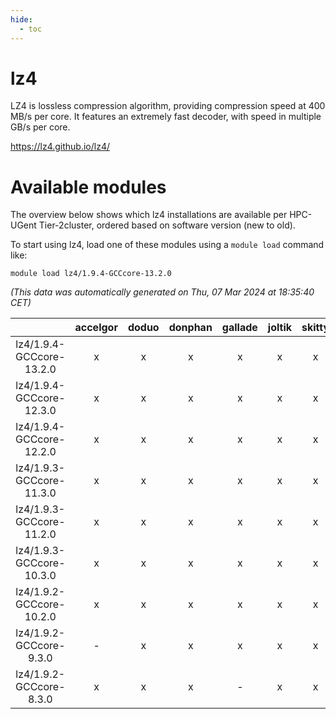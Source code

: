 ```yaml
---
hide:
  - toc
---
```


lz4
===


LZ4 is lossless compression algorithm, providing compression speed at 400 MB/s per core.  It features an extremely fast decoder, with speed in multiple GB/s per core.

https://lz4.github.io/lz4/
# Available modules


The overview below shows which lz4 installations are available per HPC-UGent Tier-2cluster, ordered based on software version (new to old).

To start using lz4, load one of these modules using a `module load` command like:

```shell
module load lz4/1.9.4-GCCcore-13.2.0
```

*(This data was automatically generated on Thu, 07 Mar 2024 at 18:35:40 CET)*  

| |accelgor|doduo|donphan|gallade|joltik|skitty|
| :---: | :---: | :---: | :---: | :---: | :---: | :---: |
|lz4/1.9.4-GCCcore-13.2.0|x|x|x|x|x|x|
|lz4/1.9.4-GCCcore-12.3.0|x|x|x|x|x|x|
|lz4/1.9.4-GCCcore-12.2.0|x|x|x|x|x|x|
|lz4/1.9.3-GCCcore-11.3.0|x|x|x|x|x|x|
|lz4/1.9.3-GCCcore-11.2.0|x|x|x|x|x|x|
|lz4/1.9.3-GCCcore-10.3.0|x|x|x|x|x|x|
|lz4/1.9.2-GCCcore-10.2.0|x|x|x|x|x|x|
|lz4/1.9.2-GCCcore-9.3.0|-|x|x|x|x|x|
|lz4/1.9.2-GCCcore-8.3.0|x|x|x|-|x|x|
